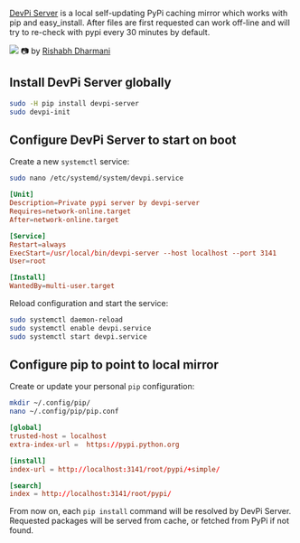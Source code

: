 [DevPi Server](https://pypi.org/project/devpi-server/) is a local self-updating PyPi caching mirror which works with pip and easy_install. After files are first requested can work off-line and will try to re-check with pypi every 30 minutes by default.

![](https://images.unsplash.com/photo-1630086444439-97f3e422cc13?ixlib=rb-4.0.3&ixid=MnwxMjA3fDB8MHxwaG90by1wYWdlfHx8fGVufDB8fHx8&auto=format&fit=crop&w=1511&q=80)
📷 by [Rishabh Dharmani](https://unsplash.com/@rishabhdharmani)

## Install DevPi Server globally

```bash
sudo -H pip install devpi-server
sudo devpi-init
```

## Configure DevPi Server to start on boot

Create a new `systemctl` service:
```bash
sudo nano /etc/systemd/system/devpi.service
```
```toml
[Unit]
Description=Private pypi server by devpi-server
Requires=network-online.target
After=network-online.target

[Service]
Restart=always
ExecStart=/usr/local/bin/devpi-server --host localhost --port 3141
User=root

[Install]
WantedBy=multi-user.target
```

Reload configuration and start the service:
```bash
sudo systemctl daemon-reload
sudo systemctl enable devpi.service
sudo systemctl start devpi.service
```

## Configure pip to point to local mirror

Create or update your personal `pip` configuration:
```bash
mkdir ~/.config/pip/
nano ~/.config/pip/pip.conf
```
```toml
[global]
trusted-host = localhost
extra-index-url =  https://pypi.python.org

[install]
index-url = http://localhost:3141/root/pypi/+simple/

[search]
index = http://localhost:3141/root/pypi/
```

From now on, each `pip install` command will be resolved by DevPi Server. Requested packages will be served from cache, or fetched from PyPi if not found.
